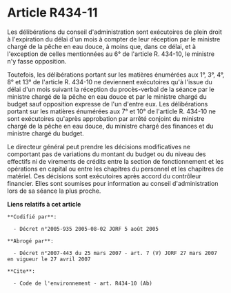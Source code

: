 # Article R434-11

Les délibérations du conseil d'administration sont exécutoires de plein droit à l'expiration du délai d'un mois à compter de
leur réception par le ministre chargé de la pêche en eau douce, à moins que, dans ce délai, et à l'exception de celles
mentionnées au 6° de l'article R. 434-10, le ministre n'y fasse opposition.

Toutefois, les délibérations portant sur les matières énumérées aux 1°, 3°, 4°, 8° et 13° de l'article R. 434-10 ne
deviennent exécutoires qu'à l'issue du délai d'un mois suivant la réception du procès-verbal de la séance par le ministre
chargé de la pêche en eau douce et par le ministre chargé du budget sauf opposition expresse de l'un d'entre eux. Les
délibérations portant sur les matières énumérées aux 7° et 10° de l'article R. 434-10 ne sont exécutoires qu'après
approbation par arrêté conjoint du ministre chargé de la pêche en eau douce, du ministre chargé des finances et du ministre
chargé du budget.

Le directeur général peut prendre les décisions modificatives ne comportant pas de variations du montant du budget ou du
niveau des effectifs ni de virements de crédits entre la section de fonctionnement et les opérations en capital ou entre les
chapitres du personnel et les chapitres de matériel. Ces décisions sont exécutoires après accord du contrôleur financier.
Elles sont soumises pour information au conseil d'administration lors de sa séance la plus proche.

**Liens relatifs à cet article**

	**Codifié par**:

	  - Décret n°2005-935 2005-08-02 JORF 5 août 2005

	**Abrogé par**:

	  - Décret n°2007-443 du 25 mars 2007 - art. 7 (V) JORF 27 mars 2007 en vigueur le 27 avril 2007

	**Cite**:

	  - Code de l'environnement - art. R434-10 (Ab)
